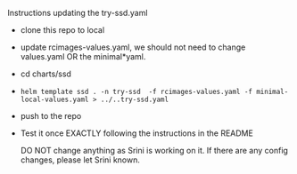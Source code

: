 
Instructions updating the try-ssd.yaml
- clone this repo to local
- update rcimages-values.yaml, we should not need to change values.yaml OR the minimal*yaml.
- cd charts/ssd
- ```helm template ssd . -n try-ssd  -f rcimages-values.yaml -f minimal-local-values.yaml > ../..try-ssd.yaml```
- push to the repo
- Test it once EXACTLY following the instructions in the README

  DO NOT change anything as Srini is working on it. If there are any config changes, please let Srini known.
